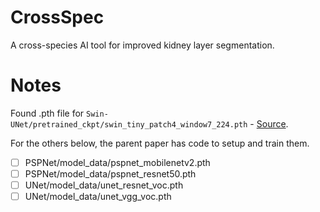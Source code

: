 # CrossSpec

A cross-species AI tool for improved kidney layer segmentation.



# Notes

Found .pth file for `Swin-UNet/pretrained_ckpt/swin_tiny_patch4_window7_224.pth` - [Source](https://github.com/HuCaoFighting/Swin-Unet?tab=readme-ov-file). 

For the others below, the parent paper has code to setup and train them. 
- [ ] PSPNet/model_data/pspnet_mobilenetv2.pth
- [ ] PSPNet/model_data/pspnet_resnet50.pth
- [ ] UNet/model_data/unet_resnet_voc.pth
- [ ] UNet/model_data/unet_vgg_voc.pth
